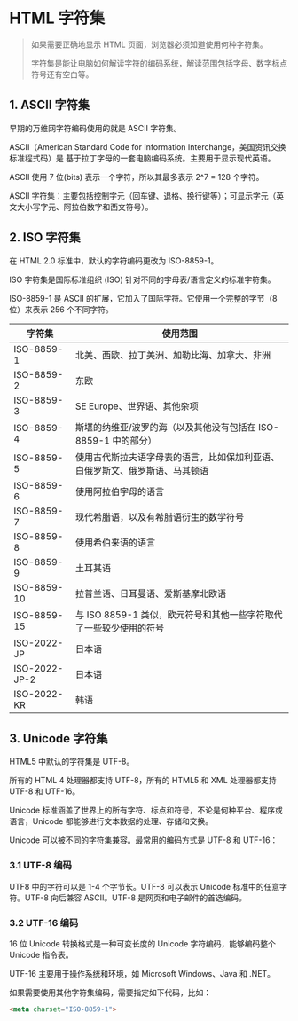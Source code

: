 # HTML 字符集

> 如果需要正确地显示 HTML 页面，浏览器必须知道使用何种字符集。
>
> 字符集是能让电脑如何解读字符的编码系统，解读范围包括字母、数字标点符号还有空白等。

## 1. ASCII 字符集

早期的万维网字符编码使用的就是 ASCII 字符集。

ASCII（American Standard Code for Information Interchange，美国资讯交换标准程式码）是
基于拉丁字母的一套电脑编码系统。主要用于显示现代英语。

ASCII 使用 7 位(bits) 表示一个字符，所以其最多表示 2^7 = 128 个字符。

ASCII 字符集：主要包括控制字元（回车键、退格、换行键等）；可显示字元（英文大小写字元、阿拉伯数字和西文符号）。

## 2. ISO 字符集

在 HTML 2.0 标准中，默认的字符编码更改为 ISO-8859-1。

ISO 字符集是国际标准组织 (ISO) 针对不同的字母表/语言定义的标准字符集。

ISO-8859-1 是 ASCII 的扩展，它加入了国际字符。它使用一个完整的字节（8 位）来表示 256 个不同字符。

| 字符集        | 使用范围                                                                     |
| ------------- | ---------------------------------------------------------------------------- |
| ISO-8859-1    | 北美、西欧、拉丁美洲、加勒比海、加拿大、非洲                                 |
| ISO-8859-2    | 东欧                                                                         |
| ISO-8859-3    | SE Europe、世界语、其他杂项                                                  |
| ISO-8859-4    | 斯堪的纳维亚/波罗的海（以及其他没有包括在 ISO-8859-1 中的部分）              |
| ISO-8859-5    | 使用古代斯拉夫语字母表的语言，比如保加利亚语、白俄罗斯文、俄罗斯语、马其顿语 |
| ISO-8859-6    | 使用阿拉伯字母的语言                                                         |
| ISO-8859-7    | 现代希腊语，以及有希腊语衍生的数学符号                                       |
| ISO-8859-8    | 使用希伯来语的语言                                                           |
| ISO-8859-9    | 土耳其语                                                                     |
| ISO-8859-10   | 拉普兰语、日耳曼语、爱斯基摩北欧语                                           |
| ISO-8859-15   | 与 ISO 8859-1 类似，欧元符号和其他一些字符取代了一些较少使用的符号           |
| ISO-2022-JP   | 日本语                                                                       |
| ISO-2022-JP-2 | 日本语                                                                       |
| ISO-2022-KR   | 韩语                                                                         |

## 3. Unicode 字符集

HTML5 中默认的字符集是 UTF-8。

所有的 HTML 4 处理器都支持 UTF-8，所有的 HTML5 和 XML 处理器都支持 UTF-8 和 UTF-16。

Unicode 标准涵盖了世界上的所有字符、标点和符号，不论是何种平台、程序或语言，Unicode 都能够进行文本数据的处理、存储和交换。

Unicode 可以被不同的字符集兼容。最常用的编码方式是 UTF-8 和 UTF-16：

### 3.1 UTF-8 编码

UTF8 中的字符可以是 1-4 个字节长。UTF-8 可以表示 Unicode 标准中的任意字符。UTF-8 向后兼容 ASCII。UTF-8 是网页和电子邮件的首选编码。

### 3.2 UTF-16 编码

16 位 Unicode 转换格式是一种可变长度的 Unicode 字符编码，能够编码整个 Unicode 指令表。

UTF-16 主要用于操作系统和环境，如 Microsoft Windows、Java 和 .NET。

如果需要使用其他字符集编码，需要指定如下代码，比如：

```html
<meta charset="ISO-8859-1">
```
